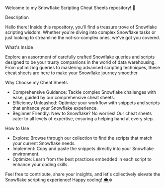 
Welcome to my Snowflake Scripting Cheat Sheets repository! 🚀

Description

Hello there! Inside this repository, you'll find a treasure trove of Snowflake scripting wisdom. Whether you're diving into complex Snowflake tasks or just looking to streamline the not-so-complex ones, we've got you covered.

What's Inside

Explore an assortment of carefully crafted Snowflake queries and scripts designed to be your trusty companions in the world of data warehousing. From optimizing queries to mastering advanced scripting techniques, these cheat sheets are here to make your Snowflake journey smoother.


Why Choose my Cheat Sheets

 - Comprehensive Guidance: Tackle complex Snowflake challenges with ease, guided by our comprehensive cheat sheets.
 - Efficiency Unleashed: Optimize your workflow with snippets and scripts that enhance your Snowflake experience.
 - Beginner Friendly: New to Snowflake? No worries! Our cheat sheets cater to all levels of expertise, ensuring a helping hand at every step.


How to Use

- Explore: Browse through our collection to find the scripts that match your current Snowflake needs.
- Implement: Copy and paste the snippets directly into your Snowflake environment.
- Optimize: Learn from the best practices embedded in each script to enhance your coding skills.


Feel free to contribute, share your insights, and let's collectively elevate the Snowflake scripting experience! Happy coding! 🌨️❄️
